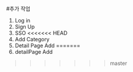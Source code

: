 #추가 작업
1. Log in
2. Sign Up
3. SSO
<<<<<<< HEAD
4. Add Category
5. Detail Page Add
=======
4. detailPage Add
>>>>>>> master
